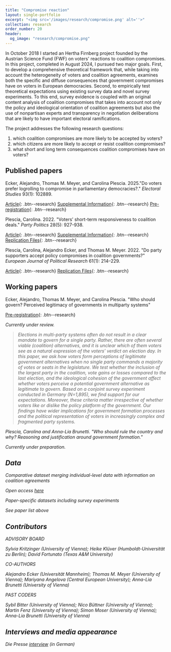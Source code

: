 ```yaml
---
title: "Compromise reaction"
layout: single-portfolio
excerpt: "<img src='/images/research/compromise.png' alt=''>"
collection: research
order_number: 20
header: 
  og_image: "research/compromise.png"
---
```


In October 2018 I started an Hertha Firnberg project founded by the Austrian Science Fund (FWF) on voters' reactions to coalition compromises. 
In this project, completed in August 2024, I pursued two major goals.
First, to develop a comprehensive theoretical framework that, while taking into account the heterogeneity of voters and coalition agreements, examines both the specific and diffuse consequences that government compromises have on voters in European democracies. Second, to empirically test theoretical expectations using existing survey data and novel survey experiments. To this end, survey evidence is coupled with an original content analysis of coalition compromises that takes into account not only the policy and ideological orientation of coalition agreements but also the use of nonpartisan experts and transparency in negotiation deliberations that are likely to have important electoral ramifications.

The project addresses the following research questions:
1. which coalition compromises are more likely to be accepted by voters?
2. which citizens are more likely to accept or resist coalition compromises?
3. what short and long term consequences coalition compromises have on voters?


## Published papers

Ecker, Alejandro, Thomas M. Meyer, and Carolina Plescia. 2025.&quot;Do voters prefer logrolling to compromise in parliamentary democracies?.&quot; <i>Electoral Studies</i> 93(1): 102889.

[Article](https://doi.org/10.1016/j.electstud.2024.102889){: .btn--research} [Supplemental Information](https://doi.org/10.1016/j.electstud.2024.102889){: .btn--research} [Pre-registration](https://osf.io/pzkf9){: .btn--research}

Plescia, Carolina. 2022. &quot;Voters’ short-term responsiveness to coalition deals.&quot; <i>Party Politics</i> 28(5): 927-938.  

[Article](https://doi.org/10.1177/13540688211029794){: .btn--research} [Supplemental Information](https://journals.sagepub.com/doi/suppl/10.1177/13540688211029794/suppl_file/sj-pdf-1-ppq-10.1177_13540688211029794.pdf){: .btn--research} [Replication Files](https://data.aussda.at/dataset.xhtml?persistentId=doi:10.11587/EFDRNJ){: .btn--research}

Plescia, Carolina, Alejandro Ecker, and Thomas M. Meyer. 2022. &quot;Do party supporters accept policy compromises in coalition governments?&quot; <i>European Journal of Political Research</i> 61(1): 214–229.  

[Article](https://doi.org/10.1111/1475-6765.12450){: .btn--research} [Replication Files](https://github.com/carolinaplescia/replication_material/tree/main/2022-08-EJPR){: .btn--research}

## Working papers

Ecker, Alejandro, Thomas M. Meyer, and Carolina Plescia. &quot;Who should govern? Perceived legitimacy of governments in multiparty systems&quot;

[Pre-registration](https://osf.io/se6m8){: .btn--research} 

<i>Currently under review.<i>

>Elections in multi-party systems often do not result in a clear mandate to govern for a single party. Rather, there are often several viable (coalition) alternatives, and it is unclear which of them voters see as a natural expression of the voters’ verdict on election day. In this paper, we ask how voters form perceptions of legitimate government alternatives when no single party commands a majority of votes or seats in the legislature. We test whether the inclusion of the largest party in the coalition, vote gains or losses compared to the last election, and the ideological cohesion of the government affect whether voters perceive a potential government alternative as legitimate to govern. Based on a conjoint survey experiment conducted in Germany (N=1,895), we find support for our expectations. Moreover, these criteria matter irrespective of whether voters like or dislike the policy platform of the government. Our findings have wider implications for government formation processes and the political representation of voters in increasingly complex and fragmented party systems.


Plescia, Carolina and Anna-Lia Brunetti. &quot;Who should rule the country and why? Reasoning and justification around government formation.&quot;

<i>Currently under preparation.<i>

## Data

Comparative dataset merging individual-level data with information on coalition agreements

Open access [here](https://data.aussda.at/dataset.xhtml?persistentId=doi:10.11587/W3AN2V)

Paper-specific datasets including survey experiments

See paper list above

## Contributors

ADVISORY BOARD

Sylvia Kritzinger (University of Vienna);
Heike Klüver (Humboldt-Universität zu Berlin);
David Fortunato (Texas A&M University)

CO-AUTHORS

Alejandro Ecker (Universität Mannheim);
Thomas M. Meyer (University of Vienna);
Mariyana Angelova (Central European University);
Anna-Lia Brunetti (University of Vienna)

PAST CODERS

Sybil Bitter (University of Vienna); 
Nico Büttner (University of Vienna);
Martin Fenz (University of Vienna);
Simon Moser (University of Vienna);
Anna-Lia Brunetti (University of Vienna)

## Interviews and media appearance
Die Presse [interview](https://www.diepresse.com/5559532/was-denkt-das-wahlvolk) (in German)

